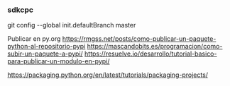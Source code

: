 ### sdkcpc

git config --global init.defaultBranch master

Publicar en py.org
https://rmgss.net/posts/como-publicar-un-paquete-python-al-repositorio-pypi
https://mascandobits.es/programacion/como-subir-un-paquete-a-pypi/
https://resuelve.io/desarrollo/tutorial-basico-para-publicar-un-modulo-en-pypi/


https://packaging.python.org/en/latest/tutorials/packaging-projects/